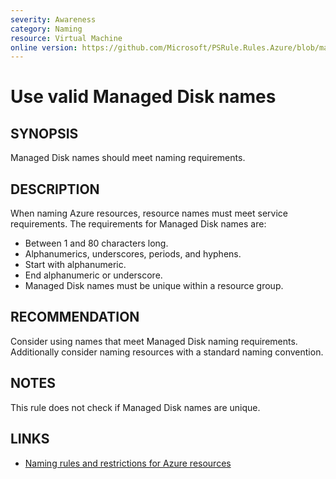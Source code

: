 ```yaml
---
severity: Awareness
category: Naming
resource: Virtual Machine
online version: https://github.com/Microsoft/PSRule.Rules.Azure/blob/master/docs/rules/en/Azure.VM.DiskName.md
---
```


# Use valid Managed Disk names

## SYNOPSIS

Managed Disk names should meet naming requirements.

## DESCRIPTION

When naming Azure resources, resource names must meet service requirements.
The requirements for Managed Disk names are:

- Between 1 and 80 characters long.
- Alphanumerics, underscores, periods, and hyphens.
- Start with alphanumeric.
- End alphanumeric or underscore.
- Managed Disk names must be unique within a resource group.

## RECOMMENDATION

Consider using names that meet Managed Disk naming requirements.
Additionally consider naming resources with a standard naming convention.

## NOTES

This rule does not check if Managed Disk names are unique.

## LINKS

- [Naming rules and restrictions for Azure resources](https://docs.microsoft.com/en-us/azure/azure-resource-manager/management/resource-name-rules)
